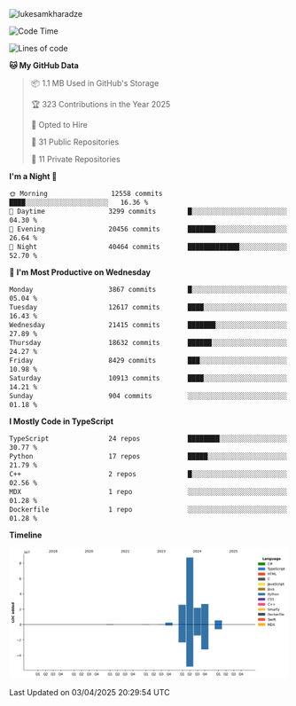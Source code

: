 <img src="https://komarev.com/ghpvc/?username=lukesamkharadze64&label=Profile%20Views&color=0e75b6&style=flat" alt="lukesamkharadze"/>

<!--START_SECTION:waka-->
![Code Time](http://img.shields.io/badge/Code%20Time-251%20hrs%202%20mins-blue)

![Lines of code](https://img.shields.io/badge/From%20Hello%20World%20I%27ve%20Written-168.8%20million%20lines%20of%20code-blue)

**🐱 My GitHub Data** 

> 📦 1.1 MB Used in GitHub's Storage 
 > 
> 🏆 323 Contributions in the Year 2025
 > 
> 💼 Opted to Hire
 > 
> 📜 31 Public Repositories 
 > 
> 🔑 11 Private Repositories 
 > 
**I'm a Night 🦉** 

```text
🌞 Morning                12558 commits       ████░░░░░░░░░░░░░░░░░░░░░   16.36 % 
🌆 Daytime                3299 commits        █░░░░░░░░░░░░░░░░░░░░░░░░   04.30 % 
🌃 Evening                20456 commits       ███████░░░░░░░░░░░░░░░░░░   26.64 % 
🌙 Night                  40464 commits       █████████████░░░░░░░░░░░░   52.70 % 
```
📅 **I'm Most Productive on Wednesday** 

```text
Monday                   3867 commits        █░░░░░░░░░░░░░░░░░░░░░░░░   05.04 % 
Tuesday                  12617 commits       ████░░░░░░░░░░░░░░░░░░░░░   16.43 % 
Wednesday                21415 commits       ███████░░░░░░░░░░░░░░░░░░   27.89 % 
Thursday                 18632 commits       ██████░░░░░░░░░░░░░░░░░░░   24.27 % 
Friday                   8429 commits        ███░░░░░░░░░░░░░░░░░░░░░░   10.98 % 
Saturday                 10913 commits       ████░░░░░░░░░░░░░░░░░░░░░   14.21 % 
Sunday                   904 commits         ░░░░░░░░░░░░░░░░░░░░░░░░░   01.18 % 
```


**I Mostly Code in TypeScript** 

```text
TypeScript               24 repos            ████████░░░░░░░░░░░░░░░░░   30.77 % 
Python                   17 repos            █████░░░░░░░░░░░░░░░░░░░░   21.79 % 
C++                      2 repos             █░░░░░░░░░░░░░░░░░░░░░░░░   02.56 % 
MDX                      1 repo              ░░░░░░░░░░░░░░░░░░░░░░░░░   01.28 % 
Dockerfile               1 repo              ░░░░░░░░░░░░░░░░░░░░░░░░░   01.28 % 
```



**Timeline**

![Lines of Code chart](https://raw.githubusercontent.com/LukeSamkharadze/LukeSamkharadze/main/assets/bar_graph.png)


 Last Updated on 03/04/2025 20:29:54 UTC
<!--END_SECTION:waka-->

<!--
[![Anurag's github stats](https://github-readme-stats.vercel.app/api?username=LukeSamkharadze&count_private=true&theme=dark&show_icons=true&custom_title=Github%20Stats)](https://github.com/anuraghazra/github-readme-stats)
[![willianrod's wakatime stats](https://github-readme-stats.vercel.app/api/wakatime?username=LukeSamkharadze&theme=dark&langs_count=9&custom_title=Weekly%20Stats)](https://github.com/anuraghazra/github-readme-stats)
[![Top Langs](https://github-readme-stats.vercel.app/api/top-langs/?username=LukeSamkharadze&theme=dark&langs_count=9&custom_title=Repositories)](https://github.com/anuraghazra/github-readme-stats)
<img alt="GitHub Stats" src="https://github-readme-stats.vercel.app/api?username=LukeSamkharadze&count_private=true&show_icons=true&include_all_commits=true&theme=dark">
-->
